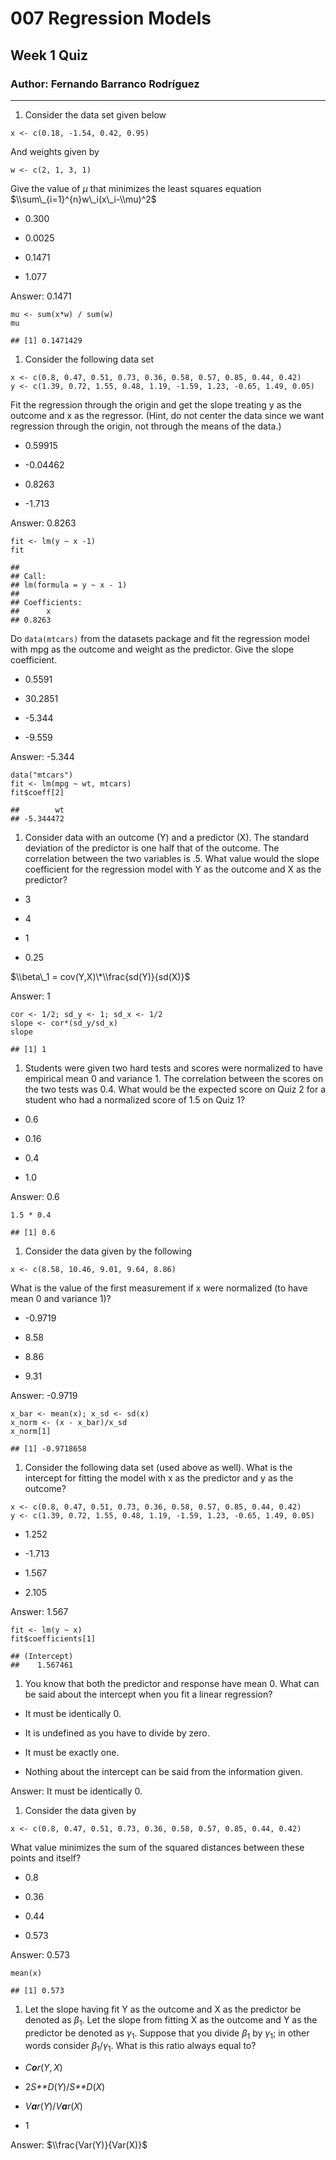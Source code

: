 ﻿# 007 Regression Models

## Week 1 Quiz

### Author: Fernando Barranco Rodríguez

---

1.  Consider the data set given below

<!-- -->

    x <- c(0.18, -1.54, 0.42, 0.95)

And weights given by

    w <- c(2, 1, 3, 1)

Give the value of *μ* that minimizes the least squares equation
$\\sum\_{i=1}^{n}w\_i(x\_i-\\mu)^2$

-   0.300

-   0.0025

-   0.1471

-   1.077

Answer: 0.1471

    mu <- sum(x*w) / sum(w)
    mu

    ## [1] 0.1471429

1.  Consider the following data set

<!-- -->

    x <- c(0.8, 0.47, 0.51, 0.73, 0.36, 0.58, 0.57, 0.85, 0.44, 0.42)
    y <- c(1.39, 0.72, 1.55, 0.48, 1.19, -1.59, 1.23, -0.65, 1.49, 0.05)

Fit the regression through the origin and get the slope treating y as
the outcome and x as the regressor. (Hint, do not center the data since
we want regression through the origin, not through the means of the
data.)

-   0.59915

-   -0.04462

-   0.8263

-   -1.713

Answer: 0.8263

    fit <- lm(y ~ x -1)
    fit

    ## 
    ## Call:
    ## lm(formula = y ~ x - 1)
    ## 
    ## Coefficients:
    ##      x  
    ## 0.8263

Do `data(mtcars)` from the datasets package and fit the regression model
with mpg as the outcome and weight as the predictor. Give the slope
coefficient.

-   0.5591

-   30.2851

-   -5.344

-   -9.559

Answer: -5.344

    data("mtcars")
    fit <- lm(mpg ~ wt, mtcars)
    fit$coeff[2]

    ##        wt 
    ## -5.344472

1.  Consider data with an outcome (Y) and a predictor (X). The standard
    deviation of the predictor is one half that of the outcome. The
    correlation between the two variables is .5. What value would the
    slope coefficient for the regression model with Y as the outcome and
    X as the predictor?

-   3

-   4

-   1

-   0.25

$\\beta\_1 = cov(Y,X)\*\\frac{sd(Y)}{sd(X)}$

Answer: 1

    cor <- 1/2; sd_y <- 1; sd_x <- 1/2
    slope <- cor*(sd_y/sd_x)
    slope

    ## [1] 1

1.  Students were given two hard tests and scores were normalized to
    have empirical mean 0 and variance 1. The correlation between the
    scores on the two tests was 0.4. What would be the expected score on
    Quiz 2 for a student who had a normalized score of 1.5 on Quiz 1?

-   0.6

-   0.16

-   0.4

-   1.0

Answer: 0.6

    1.5 * 0.4

    ## [1] 0.6

1.  Consider the data given by the following

<!-- -->

    x <- c(8.58, 10.46, 9.01, 9.64, 8.86)

What is the value of the first measurement if x were normalized (to have
mean 0 and variance 1)?

-   -0.9719

-   8.58

-   8.86

-   9.31

Answer: -0.9719

    x_bar <- mean(x); x_sd <- sd(x)
    x_norm <- (x - x_bar)/x_sd
    x_norm[1]

    ## [1] -0.9718658

1.  Consider the following data set (used above as well). What is the
    intercept for fitting the model with x as the predictor and y as the
    outcome?

<!-- -->

    x <- c(0.8, 0.47, 0.51, 0.73, 0.36, 0.58, 0.57, 0.85, 0.44, 0.42)
    y <- c(1.39, 0.72, 1.55, 0.48, 1.19, -1.59, 1.23, -0.65, 1.49, 0.05)

-   1.252

-   -1.713

-   1.567

-   2.105

Answer: 1.567

    fit <- lm(y ~ x)
    fit$coefficients[1]

    ## (Intercept) 
    ##    1.567461

1.  You know that both the predictor and response have mean 0. What can
    be said about the intercept when you fit a linear regression?

-   It must be identically 0.

-   It is undefined as you have to divide by zero.

-   It must be exactly one.

-   Nothing about the intercept can be said from the information given.

Answer: It must be identically 0.

1.  Consider the data given by

<!-- -->

    x <- c(0.8, 0.47, 0.51, 0.73, 0.36, 0.58, 0.57, 0.85, 0.44, 0.42)

What value minimizes the sum of the squared distances between these
points and itself?

-   0.8

-   0.36

-   0.44

-   0.573

Answer: 0.573

    mean(x)

    ## [1] 0.573

1.  Let the slope having fit Y as the outcome and X as the predictor be
    denoted as *β*<sub>1</sub>. Let the slope from fitting X as the
    outcome and Y as the predictor be denoted as *γ*<sub>1</sub>.
    Suppose that you divide *β*<sub>1</sub> by *γ*<sub>1</sub>; in other
    words consider *β*<sub>1</sub>/*γ*<sub>1</sub>. What is this ratio
    always equal to?

-   *C**o**r*(*Y*, *X*)

-   2*S**D*(*Y*)/*S**D*(*X*)

-   *V**a**r*(*Y*)/*V**a**r*(*X*)

-   1

Answer: $\\frac{Var(Y)}{Var(X)}$
